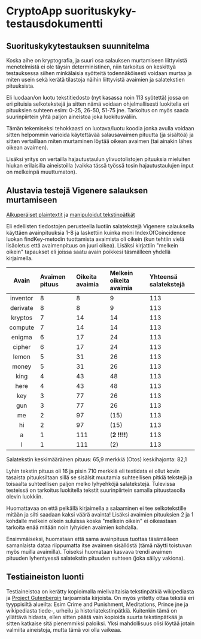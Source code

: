 # CryptoApp suorituskyky-testausdokumentti

## Suorituskykytestauksen suunnitelma

Koska aihe on kryptografia, ja suuri osa salauksen murtamiseen liittyvistä menetelmistä ei ole täysin deterministinen, niin tarkoitus on keskittyä testauksessa siihen minkälaisia syötteitä todennäköisesti voidaan murtaa ja miten usein sekä kerätä tilastoja näihin liittyvistä avaimien ja salatekstien pituuksista.

Eli luodaan/on luotu tekstitiedosto (nyt kasassa noin 113 syötettä) jossa on eri pituisia selkotekstejä ja sitten nämä voidaan ohjelmallisesti luokitella eri pituuksien suhteen esim: 0-25, 26-50, 51-75 jne. Tarkoitus on myös saada suurinpiirtein yhtä paljon aineistoa joka luokitusväliin. 

Tämän tekemiseksi tehokkaasti on luotava/luotu koodia jonka avulla voidaan sitten helpommin varioida käytettävää salausavaimen pituutta (ja sisältöä) ja sitten vertaillaan miten murtaminen löytää oikean avaimen (tai ainakin lähes oikean avaimen).

Lisäksi yritys on vertailla hajautustaulun ylivuotolistojen pituuksia mieluiten hiukan erilaisilla aineistoilla (vaikka tässä työssä tosin hajautustaulujen input on melkeinpä muuttumaton).

## Alustavia testejä Vigenere salauksen murtamiseen

[Alkuperäiset plaintextit](https://github.com/Jsos17/Classic-crypto/blob/master/documentation/unmanipulated_sample_plaintexts.txt) ja [manipuloidut tekstinpätkät](https://github.com/Jsos17/Classic-crypto/blob/master/documentation/sample_plaintexts.txt)

Eli edellisten tiedostojen perusteella luotiin salatekstejä Vigenere salauksella käyttäen avainpituuksia 1-8 ja laskettiin kuinka moni IndexOfCoincidence luokan findKey-metodin tuottamista avaimista oli oikein (kun tehtiin vielä lisäoletus että avaimenpituus on juuri oikea). Lisäksi kirjattiin "melkein oikein" tapaukset eli joissa saatu avain poikkesi täsmälleen yhdellä kirjaimella.


| Avain | Avaimen pituus | Oikeita avaimia | Melkein oikeita avaimia | Yhteensä salatekstejä |
| :----:|:-----|:----------|:----------|:----------|
| inventor | 8 | 8 | 9 | 113 |
| derivate | 8 | 8 | 9 | 113 |
| kryptos | 7 | 14 | 14 | 113 |
| compute | 7 | 14 | 14 | 113 |
| enigma | 6 | 17 | 24 | 113 |
| cipher | 6 | 17 | 24 | 113 |
| lemon | 5 | 31 | 26 | 113 |
| money | 5 | 31 | 26 | 113 |
| king | 4 | 43 | 48 | 113 |
| here | 4 | 43 | 48 | 113 |
| key | 3 | 77 | 26 | 113 |
| gun | 3 | 77 | 26 | 113 |
| me | 2 | 97 | (15) | 113 |
| hi | 2 | 97 | (15) | 113 |
| a | 1 | 111 | (**2 !!!!**) | 113 |
| l | 1 | 111 | (2) | 113 |

Salatekstin keskimääräinen pituus: 65,9 merkkiä
(Otos) keskihajonta: 82,1

Lyhin tekstin pituus oli 16 ja pisin 710 merkkiä eli testidata ei ollut kovin tasaista pituuksiltaan sillä se sisälsit muutamia suhteellisen pitkiä tekstejä ja toisaalta suhteellisen paljon melko lyhyehköjä salatekstejä. Tulevissa testeissä on tarkoitus luokitella tekstit suurinpiirtein samalla pituustasolla olevin luokkiin.

Huomattavaa on että pelkällä kirjaimella a salaaminen ei tee selkotekstille mitään ja silti saadaan kaksi väärä avainta! Lisäksi avaimien pituuksien 2 ja 1 kohdalle melkein oikein suluissa koska "melkein oikein" ei oikeastaan tarkoita enää mitään noin lyhyiden avaimien kohdalla.

Ensimmäiseksi, huomataan että sama avainpituus tuottaa täsämälleen samanlaista dataa riippumatta itse avaimen sisällöstä (tämä näytti toistuvan myös muilla avaimilla). Toiseksi huomataan kasvava trendi avaimen pituuden lyhentyessä salatekstin pituuden suhteen (joka säilyy vakiona).


## Testiaineiston luonti

Testiaineistoa on kerätty kopioimalla mielivaltaisia tekstinpätkiä wikipediasta ja  [Project Gutenbergin](http://www.gutenberg.org/wiki/Harvard_Classics_(Bookshelf)) tarjoamista kirjoista. On myös yritetty ottaa tekstiä eri tyyppisiltä alueilta: Esim Crime and Punishment, Meditations, Prince jne ja wikipediasta tiede-, urheilu ja historiatekstinpätkiä. Kuitenkin tämä on yllättävä hidasta, ellen sitten päätä vain kopioida suurta tekstinpätkää ja sitten katkaise sitä pienemmiksi paloiksi. Yksi mahdollisuus olisi löytää jotain valmiita aineistoja, mutta tämä voi olla vaikeaa.  
